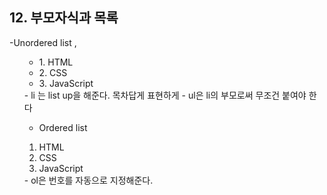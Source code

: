 ## 12. 부모자식과 목록
-Unordered list ,<ul>
<ul>
<li>1. HTML</li>
<li>2. CSS</li>
<li>3. JavaScript</li>
</ul>
- li 는 list up을 해준다. 목차답게 표현하게
- ul은 li의 부모로써 무조건 붙여야 한다

- Ordered list
<ol>
<li> HTML</li>
<li> CSS</li>
<li> JavaScript</li>
</ol>
- ol은 번호를 자동으로 지정해준다. 

